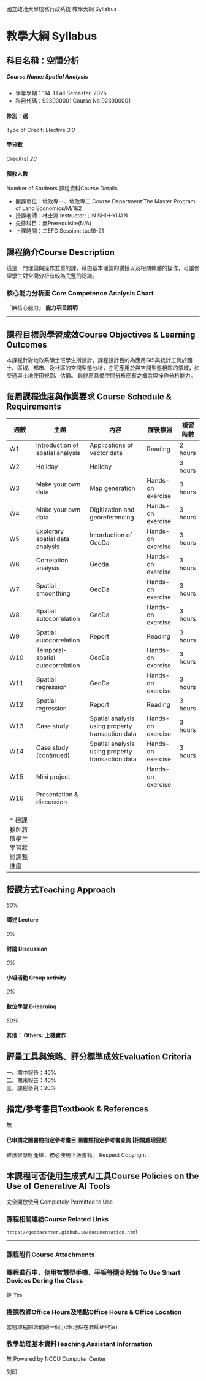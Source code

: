 國立政治大學校務行政系統 教學大綱 Syllabus
# 教學大綱 Syllabus
##  科目名稱：空間分析 
#####  Course Name: Spatial Analysis
  * 學年學期：114-1 Fall Semester, 2025 
  * 科目代碼：923900001 Course No.923900001


#### 修別：選
Type of Credit: Elective 
_3.0_
#### 學分數
Credit(s)
_20_
#### 預收人數
Number of Students
課程資料Course Details
  * 開課單位：地政專一、地政專二 Course Department:The Master Program of Land Economics/M/1&2 
  * 授課老師：林士淵 Instructor: LIN SHIH-YUAN 
  * 先修科目：無Prerequisite(N/A)
  * 上課時間：二EFG Session: tue18-21


##  課程簡介Course Description
這是一門理論與操作並重的課，藉由基本理論的講授以及相關軟體的操作，可讓修課學生對空間分析有較為完整的認識。
###  核心能力分析圖 Core Competence Analysis Chart
「無核心能力」 
**能力項目說明**
* * *
##  課程目標與學習成效Course Objectives & Learning Outcomes 
本課程針對地政系碩士班學生所設計，課程設計目的為應用GIS與統計工具於國土、區域、都市、及社區的空間型態分析，亦可應用於與空間型態相關的領域，如交通與土地使用規劃、估價。
最終應具備空間分析應有之概念與操作分析能力。
##  每周課程進度與作業要求 Course Schedule & Requirements
週數 | 主題 | 內容 | 課後複習 | 複習時數  
---|---|---|---|---  
W1 | Introduction of spatial analysis |  Applications of vector data  |  Reading  |  2 hours   
W2 | Holiday |  Holiday  |  |  3 hours  
W3  | Make your own data |  Map generation  |  Hands-on exercise  |  3 hours  
W4  | Make your own data |  Digitization and georeferencing  |  Hands-on exercise  |  3 hours  
W5 | Explorary spatial data analysis |  Intorduction of GeoDa  |  Hands-on exercise  |  3 hours  
W6 | Correlation analysis |  Geoda  |  Hands-on exercise  |  3 hours  
W7 | Spatial smoonthing |  GeoDa  |  Hands-on exercise  |  3 hours  
W8 | Spatial autocorrelation |  GeoDa  |  Hands-on exercise  |  3 hours  
W9  | Spatial autocorrelation |  Report  |  Reading  |  3 hours  
W10 | Temporal-spatial autocorrelation |  GeoDa  |  Hands-on exercise  |  3 hours  
W11 | Spatial regression  |  GeoDa  |  Hands-on exercise  |  3 hours  
W12 | Spatial regression  |  Report  |  Reading  |  3 hours  
W13 | Case study |  Spatial analysis using property transaction data  |  Hands-on exercise  |  3 hours   
W14 | Case study (continued) |  Spatial analysis using property transaction data  |  Hands-on exercise  |  3 hours   
W15 | Mini project |  |  Hands-on exercise  |   
W16 | Presentation & discussion |  |  |   
|  |  |  |   
|  |  |  |   
|  |  |  |   
* 授課教師將依學生學習狀態調整進度 |  |  |   
##  授課方式Teaching Approach
_50%_
####  講述 Lecture
_0%_
####  討論 Discussion
_0%_
####  小組活動 Group activity
_0%_
####  數位學習 E-learning
_50%_
####  其他： Others: 上機實作 
##  評量工具與策略、評分標準成效Evaluation Criteria
一、期中報告：40%   
二、期末報告：40%   
三、課程參與：20%
##  指定/參考書目Textbook & References
無
####  已申請之圖書館指定參考書目  圖書館指定參考書查詢 |相關處理要點
維護智慧財產權，務必使用正版書籍。 Respect Copyright.
##  本課程可否使用生成式AI工具Course Policies on the Use of Generative AI Tools
完全開放使用 Completely Permitted to Use
###  課程相關連結Course Related Links
```
https://geodacenter.github.io/documentation.html
```

* * *
###  課程附件Course Attachments
###  課程進行中，使用智慧型手機、平板等隨身設備 To Use Smart Devices During the Class
是  Yes
###  授課教師Office Hours及地點Office Hours & Office Location
當週課程開始前的一個小時(地點在教師研究室)
###  教學助理基本資料Teaching Assistant Information
無
Powered by NCCU Computer Center
  
列印
